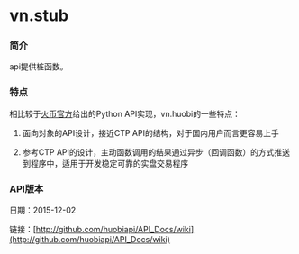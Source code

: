 # vn.stub

### 简介

api提供桩函数。

### 特点
相比较于[火币官方](http://github.com/huobiapi/API_Docs/)给出的Python API实现，vn.huobi的一些特点：

1. 面向对象的API设计，接近CTP API的结构，对于国内用户而言更容易上手

2. 参考CTP API的设计，主动函数调用的结果通过异步（回调函数）的方式推送到程序中，适用于开发稳定可靠的实盘交易程序

### API版本
日期：2015-12-02

链接：[http://github.com/huobiapi/API_Docs/wiki](http://github.com/huobiapi/API_Docs/wiki)

